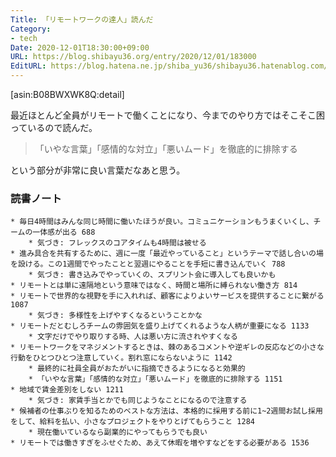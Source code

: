 ```yaml
---
Title: 「リモートワークの達人」読んだ
Category:
- tech
Date: 2020-12-01T18:30:00+09:00
URL: https://blog.shibayu36.org/entry/2020/12/01/183000
EditURL: https://blog.hatena.ne.jp/shiba_yu36/shibayu36.hatenablog.com/atom/entry/26006613658819551
---
```


[asin:B08BWXWK8Q:detail]

最近ほとんど全員がリモートで働くことになり、今までのやり方ではそこそこ困っているので読んだ。

> 「いやな言葉」「感情的な対立」「悪いムード」を徹底的に排除する 

という部分が非常に良い言葉だなあと思う。

### 読書ノート
```
* 毎日4時間はみんな同じ時間に働いたほうが良い。コミュニケーションもうまくいくし、チームの一体感が出る 688
	* 気づき: フレックスのコアタイムも4時間は被せる
* 進み具合を共有するために、週に一度「最近やっていること」というテーマで話し合いの場を設ける。この1週間でやったことと翌週にやることを手短に書き込んでいく 788
	* 気づき: 書き込みでやっていくの、スプリント会に導入しても良いかも
* リモートとは単に遠隔地という意味ではなく、時間と場所に縛られない働き方 814
* リモートで世界的な視野を手に入れれば、顧客によりよいサービスを提供することに繋がる 1087
	* 気づき: 多様性を上げやすくなるということかな
* リモートだとむしろチームの雰囲気を盛り上げてくれるような人柄が重要になる 1133
	* 文字だけでやり取りする時、人は悪い方に流されやすくなる
* リモートワークをマネジメントするときは、棘のあるコメントや逆ギレの反応などの小さな行動をひとつひとつ注意していく。割れ窓にならないように 1142
	* 最終的に社員全員がおたがいに指摘できるようになると効果的
	* 「いやな言葉」「感情的な対立」「悪いムード」を徹底的に排除する 1151
* 地域で賃金差別をしない 1211
	* 気づき: 家賃手当とかでも同じようなことになるので注意する
* 候補者の仕事ぶりを知るためのベストな方法は、本格的に採用する前に1~2週間お試し採用をして、給料を払い、小さなプロジェクトをやりとげてもらうこと 1284
	* 現在働いているなら副業的にやってもらうでも良い
* リモートでは働きすぎをふせぐため、あえて休暇を増やすなどをする必要がある 1536
```
